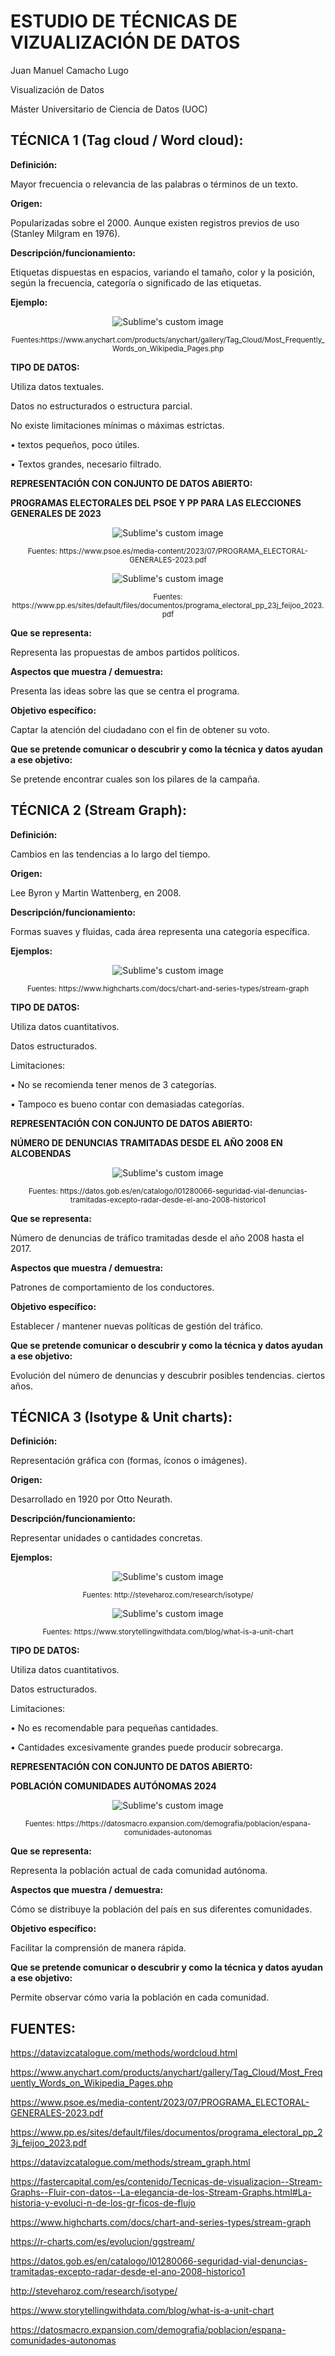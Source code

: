 # ESTUDIO DE TÉCNICAS DE VIZUALIZACIÓN DE DATOS

Juan Manuel Camacho Lugo

Visualización de Datos

Máster Universitario de Ciencia de Datos (UOC)


## TÉCNICA 1 (Tag cloud / Word cloud):

**Definición:** 

Mayor frecuencia o relevancia de las palabras o términos de un texto.


**Origen:**

Popularizadas sobre el 2000. Aunque existen registros previos de uso (Stanley Milgram en 1976). 

**Descripción/funcionamiento:**

Etiquetas dispuestas en espacios, variando el tamaño, color y la posición, según la frecuencia, categoría o significado de las etiquetas.  

**Ejemplo:**

<p align="center">
  <img src="https://github.com/JCAMLUG/PEC2_VD/blob/main/ejemplo1.png?raw=true" alt="Sublime's custom image"/>
</p>

<p align="center">
  <sub>Fuentes:https://www.anychart.com/products/anychart/gallery/Tag_Cloud/Most_Frequently_Words_on_Wikipedia_Pages.php
</p>

**TIPO DE DATOS:**

Utiliza datos textuales.

Datos no estructurados o estructura parcial.

No existe limitaciones mínimas o máximas estrictas. 

  •	textos pequeños, poco útiles. 
  
  •	Textos grandes, necesario filtrado.
 

**REPRESENTACIÓN CON CONJUNTO DE DATOS ABIERTO:**

**PROGRAMAS ELECTORALES DEL PSOE Y PP PARA LAS ELECCIONES GENERALES DE 2023**

<p align="center">
  <img src="https://github.com/JCAMLUG/PEC2_VD/blob/main/psoe.png?raw=true" alt="Sublime's custom image"/>
</p>

<p align="center">
  <sub>Fuentes: https://www.psoe.es/media-content/2023/07/PROGRAMA_ELECTORAL-GENERALES-2023.pdf
</p>

<p align="center">
  <img src="https://github.com/JCAMLUG/PEC2_VD/blob/main/pp.png?raw=true" alt="Sublime's custom image"/>
</p>

<p align="center">
  <sub>Fuentes: https://www.pp.es/sites/default/files/documentos/programa_electoral_pp_23j_feijoo_2023.pdf
</p>
    
**Que se representa:**

Representa las propuestas de ambos partidos políticos.

**Aspectos que muestra / demuestra:**

Presenta las ideas sobre las que se centra el programa.

**Objetivo específico:**

Captar la atención del ciudadano con el fin de obtener su voto.

**Que se pretende  comunicar o descubrir y como la técnica y datos ayudan a ese objetivo:**

Se pretende encontrar cuales son los pilares de la campaña.

## TÉCNICA 2 (Stream Graph):

**Definición:** 

Cambios en las tendencias a lo largo del tiempo.

**Origen:**

Lee Byron y Martin Wattenberg, en 2008.

**Descripción/funcionamiento:**

Formas suaves y fluidas, cada área representa una categoría específica.

**Ejemplos:**

<p align="center">
  <img src="https://github.com/JCAMLUG/PEC2_VD/blob/main/ejemplo2.png?raw=true" alt="Sublime's custom image"/>
</p>

<p align="center">
  <sub>Fuentes: https://www.highcharts.com/docs/chart-and-series-types/stream-graph
</p>

**TIPO DE DATOS:**

Utiliza datos cuantitativos.

Datos estructurados.

Limitaciones:

  •	No se recomienda tener menos de 3 categorías. 

  •	Tampoco es bueno contar con demasiadas categorías.


**REPRESENTACIÓN CON CONJUNTO DE DATOS ABIERTO:**

**NÚMERO DE DENUNCIAS TRAMITADAS DESDE EL AÑO 2008 EN ALCOBENDAS**
<p align="center">
  <img src="https://github.com/JCAMLUG/PEC2_VD/blob/main/denuncias.png?raw=true" alt="Sublime's custom image"/>
</p>

<p align="center">
  <sub>Fuentes: https://datos.gob.es/en/catalogo/l01280066-seguridad-vial-denuncias-tramitadas-excepto-radar-desde-el-ano-2008-historico1
</p>
    
**Que se representa:**

Número de denuncias de tráfico tramitadas desde el año 2008 hasta el 2017.

**Aspectos que muestra / demuestra:**

Patrones de comportamiento de los conductores.

**Objetivo específico:**

Establecer / mantener nuevas políticas de gestión del tráfico. 

**Que se pretende comunicar o descubrir y como la técnica y datos ayudan a ese objetivo:**

Evolución del número de denuncias y descubrir posibles tendencias. ciertos años.

## TÉCNICA 3 (Isotype & Unit charts):

**Definición:** 

Representación gráfica con (formas, íconos o imágenes).

**Origen:**

Desarrollado en 1920 por Otto Neurath.

**Descripción/funcionamiento:**

Representar unidades o cantidades concretas.

**Ejemplos:**

<p align="center">
  <img src="https://github.com/JCAMLUG/PEC2_VD/blob/main/ejemplo3.png?raw=true" alt="Sublime's custom image"/>
</p>

<p align="center">
  <sub>Fuentes: http://steveharoz.com/research/isotype/
</p>

<p align="center">
  <img src="https://github.com/JCAMLUG/PEC2_VD/blob/main/ejemplo4.png?raw=true" alt="Sublime's custom image"/>
</p>

<p align="center">
  <sub>Fuentes: https://www.storytellingwithdata.com/blog/what-is-a-unit-chart
</p>


**TIPO DE DATOS:**

Utiliza datos cuantitativos.

Datos estructurados.

Limitaciones:

  •	No es recomendable para pequeñas cantidades.
  
  •	Cantidades excesivamente grandes puede producir sobrecarga.


**REPRESENTACIÓN CON CONJUNTO DE DATOS ABIERTO:**

**POBLACIÓN COMUNIDADES AUTÓNOMAS 2024**

<p align="center">
  <img src="https://github.com/JCAMLUG/PEC2_VD/blob/main/Isotype.jpg?raw=true" alt="Sublime's custom image"/>
</p>

<p align="center">
  <sub>Fuentes: https://https://datosmacro.expansion.com/demografia/poblacion/espana-comunidades-autonomas
</p>
    
**Que se representa:**

Representa la población actual de cada comunidad autónoma.

**Aspectos que muestra / demuestra:**

Cómo se distribuye la población del país en sus diferentes comunidades.

**Objetivo específico:**

Facilitar la comprensión de manera rápida. 

**Que se pretende  comunicar o descubrir y como la técnica y datos ayudan a ese objetivo:**

Permite observar cómo varia la población en cada comunidad.

## FUENTES:

https://datavizcatalogue.com/methods/wordcloud.html

https://www.anychart.com/products/anychart/gallery/Tag_Cloud/Most_Frequently_Words_on_Wikipedia_Pages.php

https://www.psoe.es/media-content/2023/07/PROGRAMA_ELECTORAL-GENERALES-2023.pdf

https://www.pp.es/sites/default/files/documentos/programa_electoral_pp_23j_feijoo_2023.pdf

https://datavizcatalogue.com/methods/stream_graph.html

https://fastercapital.com/es/contenido/Tecnicas-de-visualizacion--Stream-Graphs--Fluir-con-datos--La-elegancia-de-los-Stream-Graphs.html#La-historia-y-evoluci-n-de-los-gr-ficos-de-flujo

https://www.highcharts.com/docs/chart-and-series-types/stream-graph

https://r-charts.com/es/evolucion/ggstream/

https://datos.gob.es/en/catalogo/l01280066-seguridad-vial-denuncias-tramitadas-excepto-radar-desde-el-ano-2008-historico1

http://steveharoz.com/research/isotype/

https://www.storytellingwithdata.com/blog/what-is-a-unit-chart

https://datosmacro.expansion.com/demografia/poblacion/espana-comunidades-autonomas

